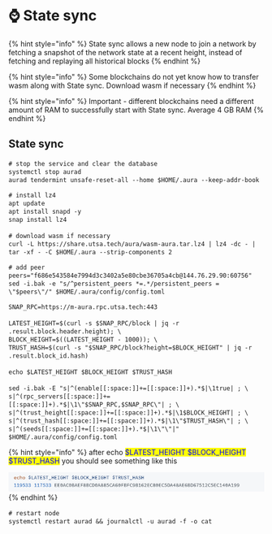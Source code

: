 # ⌚ State sync

{% hint style="info" %}
State sync allows a new node to join a network by fetching a snapshot of the network state at a recent height, instead of fetching and replaying all historical blocks
{% endhint %}

{% hint style="info" %}
Some blockchains do not yet know how to transfer wasm along with State sync. Download wasm if necessary
{% endhint %}

{% hint style="info" %}
Important - different blockchains need a different amount of RAM to successfully start with State sync. Average 4 GB RAM
{% endhint %}

## State sync

```shell
# stop the service and clear the database
systemctl stop aurad
aurad tendermint unsafe-reset-all --home $HOME/.aura --keep-addr-book
```

```shell
# install lz4
apt update
apt install snapd -y
snap install lz4

# download wasm if necessary
curl -L https://share.utsa.tech/aura/wasm-aura.tar.lz4 | lz4 -dc - | tar -xf - -C $HOME/.aura --strip-components 2
```

```shell
# add peer
peers="f686e543584e7994d3c3402a5e80cbe36705a4cb@144.76.29.90:60756"
sed -i.bak -e "s/^persistent_peers *=.*/persistent_peers = \"$peers\"/" $HOME/.aura/config/config.toml
```

```shell
SNAP_RPC=https://m-aura.rpc.utsa.tech:443

LATEST_HEIGHT=$(curl -s $SNAP_RPC/block | jq -r .result.block.header.height); \
BLOCK_HEIGHT=$((LATEST_HEIGHT - 1000)); \
TRUST_HASH=$(curl -s "$SNAP_RPC/block?height=$BLOCK_HEIGHT" | jq -r .result.block_id.hash)

echo $LATEST_HEIGHT $BLOCK_HEIGHT $TRUST_HASH

sed -i.bak -E "s|^(enable[[:space:]]+=[[:space:]]+).*$|\1true| ; \
s|^(rpc_servers[[:space:]]+=[[:space:]]+).*$|\1\"$SNAP_RPC,$SNAP_RPC\"| ; \
s|^(trust_height[[:space:]]+=[[:space:]]+).*$|\1$BLOCK_HEIGHT| ; \
s|^(trust_hash[[:space:]]+=[[:space:]]+).*$|\1\"$TRUST_HASH\"| ; \
s|^(seeds[[:space:]]+=[[:space:]]+).*$|\1\"\"|" $HOME/.aura/config/config.toml
```

{% hint style="info" %}
after echo <mark style="color:blue;">$LATEST\_HEIGHT $BLOCK\_HEIGHT $TRUST\_HASH</mark> you should see something like this

![](<../../.gitbook/assets/image (29).png>)
{% endhint %}

```shell
# restart node
systemctl restart aurad && journalctl -u aurad -f -o cat
```



